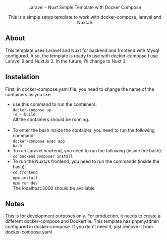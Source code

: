 <p align="center">Laravel - Nuxt Simple Template with Docker Compose</p>

<p align="center">
  This is a simple setup template to work with docker-compose, laravel and NuxtJS
</p>

## About

This template uses Laravel and Nuxt for backend and frontend with Mysql configured.
Also, the template is ready to use with docker-compose
I use Laravel 9 and NuxtJs 2. In the future, I'll change to Nuxt 3.

## Instalation

First, in docker-compose.yaml file, you need to change the name of the containers as you like.

- use this command to run the containers:<br/>
  <code>docker-compose up -d --build</code><br/>
  All the containers should be running.<br/><br/>
- To enter the bash inside the container, you need to run the following command:<br>
  <code>docker-compose exec app bash</code><br/>
- To run Laravel backend, you need to run the following (inside the bash):<br/>
  <code>cd backend</code>
  <code>composer install</code>
- To run the NuxtJs frontend, you need to run the commands (inside the bash):<br/>
  <code>cd frontend</code><br/>
  <code>npm install</code><br/>
  <code>npm run dev</code><br/>
  The localhost:3000 should be available<br/>

## Notes

This is for development purposes only. For production, it needs to create a different docker-compose and Dockerfile.
This template has phpmyadmin configured in docker-compose. If you don't need it, just remove it from docker-compose.yaml
